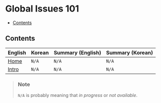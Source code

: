 <h1>Global Issues 101</h1>

- [Contents](#contents)

## Contents

| English                | Korean | Summary (English) | Summary (Korean) |
| ---------------------- | ------ | ----------------- | ---------------- |
| [Home](/)              | `N/A`  | `N/A`             | `N/A`            |
| [Intro](libs/intro.md) | `N/A`  | `N/A`             | `N/A`            |

> <h3>Note</h3>
>
> `N/A` is probably meaning that _in progress_ or _not available_.
